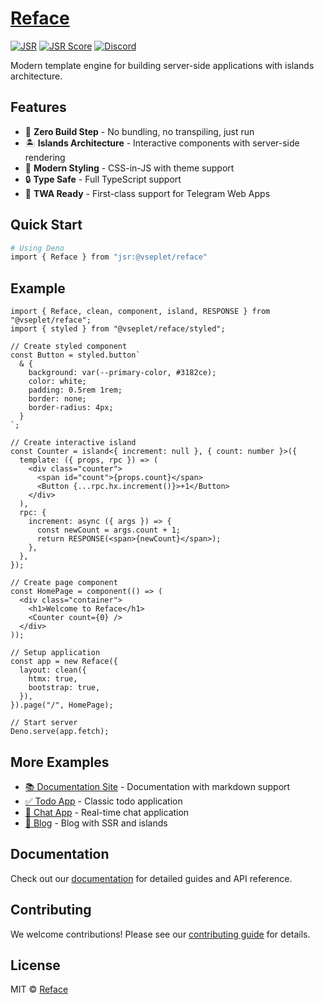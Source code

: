 # [Reface](https://reface.deno.dev/)

[![JSR](https://jsr.io/badges/@vseplet/reface)](https://jsr.io/@vseplet/reface)
[![JSR Score](https://jsr.io/badges/@vseplet/reface/score)](https://jsr.io/@vseplet/reface)
[![Discord](https://img.shields.io/badge/join-chat-blue?logo=discord&logoColor=white)](https://discord.gg/gT4gvVwqb8)

Modern template engine for building server-side applications with islands architecture.

## Features

- 🚀 **Zero Build Step** - No bundling, no transpiling, just run
- 🏝️ **Islands Architecture** - Interactive components with server-side rendering
- 💅 **Modern Styling** - CSS-in-JS with theme support
- 🔒 **Type Safe** - Full TypeScript support
- 📱 **TWA Ready** - First-class support for Telegram Web Apps

## Quick Start

```bash
# Using Deno
import { Reface } from "jsr:@vseplet/reface"
```

## Example

```tsx
import { Reface, clean, component, island, RESPONSE } from "@vseplet/reface";
import { styled } from "@vseplet/reface/styled";

// Create styled component
const Button = styled.button`
  & {
    background: var(--primary-color, #3182ce);
    color: white;
    padding: 0.5rem 1rem;
    border: none;
    border-radius: 4px;
  }
`;

// Create interactive island
const Counter = island<{ increment: null }, { count: number }>({
  template: ({ props, rpc }) => (
    <div class="counter">
      <span id="count">{props.count}</span>
      <Button {...rpc.hx.increment()}>+1</Button>
    </div>
  ),
  rpc: {
    increment: async ({ args }) => {
      const newCount = args.count + 1;
      return RESPONSE(<span>{newCount}</span>);
    },
  },
});

// Create page component
const HomePage = component(() => (
  <div class="container">
    <h1>Welcome to Reface</h1>
    <Counter count={0} />
  </div>
));

// Setup application
const app = new Reface({
  layout: clean({
    htmx: true,
    bootstrap: true,
  }),
}).page("/", HomePage);

// Start server
Deno.serve(app.fetch);
```

## More Examples

- [📚 Documentation Site](./examples/docs-viewer) - Documentation with markdown support
- [✅ Todo App](./examples/todo) - Classic todo application
- [💬 Chat App](./examples/chat) - Real-time chat application
- [📝 Blog](./examples/blog) - Blog with SSR and islands

## Documentation

Check out our [documentation](./docs/readme.md) for detailed guides and API reference.

## Contributing

We welcome contributions! Please see our [contributing guide](./CONTRIBUTING.md) for details.

## License

MIT © [Reface](./LICENSE)
